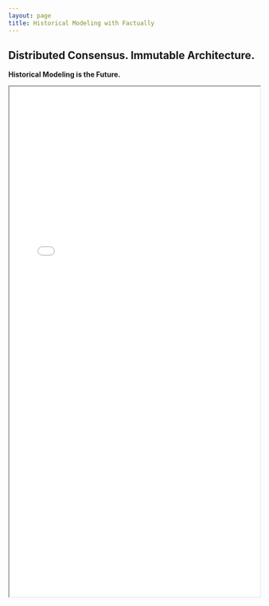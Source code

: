 ```yaml
---
layout: page
title: Historical Modeling with Factually
---
```

 
## Distributed Consensus. Immutable Architecture.

**Historical Modeling is the Future.**

<iframe src="content.html" width="100%" height="1024"></iframe>

